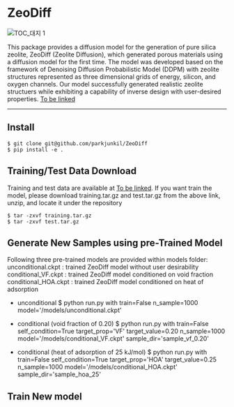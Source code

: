 # ZeoDiff

![TOC_대지 1](https://github.com/parkjunkil/ZeoDiff/assets/88761984/55831179-9b07-456c-ae6f-0692a7ad964c)

This package provides a diffusion model for the generation of pure silica zeolite, ZeoDiff (Zeolite Diffusion), which generated porous materials using a diffusion model for the first time. The model was developed based on the framework of Denoising Diffusion Probabilistic Model (DDPM) with zeolite structures represented as three dimensional grids of energy, silicon, and oxygen channels. Our model successfully generated realistic zeolite structuers while exhibiting a capability of inverse design with user-desired properties.
[To be linked](https://pubs.acs.org/doi/full/10.1021/acs.chemmater.2c01822) 

---

## Install
    
    $ git clone git@github.com/parkjunkil/ZeoDiff
    $ pip install -e .

## Training/Test Data Download
    
Training and test data are available at [To be linked](https://pubs.acs.org/doi/full/10.1021/acs.chemmater.2c01822).
If you want train the model, please download training.tar.gz and test.tar.gz from the above link, unzip, and locate it under the repository
    
    $ tar -zxvf training.tar.gz
    $ tar -zxvf test.tar.gz
    
## Generate New Samples using pre-Trained Model
    
Following three pre-trained models are provided within models folder:
    unconditional.ckpt : trained ZeoDiff model without user desirability
    conditional_VF.ckpt : trained ZeoDiff model conditioned on void fraction
    conditional_HOA.ckpt : trained ZeoDiff model conditioned on heat of adsorption

- unconditional 
    $ python run.py with train=False n_sample=1000 model='/models/unconditional.ckpt'

- conditional (void fraction of 0.20)
    $ python run.py with train=False self_condition=True target_prop='VF' target_value=0.20 n_sample=1000 model='/models/conditional_VF.ckpt' sample_dir='sample_vf_0.20'
    
- conditional (heat of adsorption of 25 kJ/mol)
    $ python run.py with train=False self_condition=True target_prop='HOA' target_value=0.25 n_sample=1000 model='/models/conditional_HOA.ckpt' sample_dir='sample_hoa_25'

## Train New model
    
